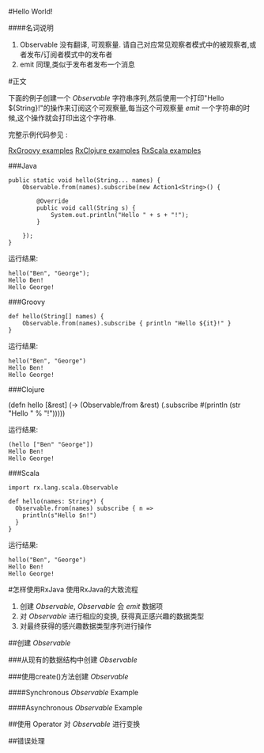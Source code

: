 #Hello World!

####名词说明
1. Observable 没有翻译, 可观察量. 请自己对应常见观察者模式中的被观察者,或者发布/订阅者模式中的发布者
2. emit 同理,类似于发布者发布一个消息


#正文

下面的例子创建一个 *Observable* 字符串序列,然后使用一个打印"Hello ${String}!"的操作来订阅这个可观察量,每当这个可观察量 *emit* 一个字符串的时候,这个操作就会打印出这个字符串.

完整示例代码参见 :

[RxGroovy examples](https://github.com/ReactiveX/RxGroovy/tree/1.x/src/examples/groovy/rx/lang/groovy/examples)
[RxClojure examples](https://github.com/ReactiveX/RxClojure/tree/0.x/src/examples/clojure/rx/lang/clojure/examples)
[RxScala examples](https://github.com/ReactiveX/RxScala/tree/0.x/examples/src/main/scala)

###Java
    
    public static void hello(String... names) {
        Observable.from(names).subscribe(new Action1<String>() {
    
            @Override
            public void call(String s) {
                System.out.println("Hello " + s + "!");
            }
    
        });
    }

运行结果:
    
    hello("Ben", "George");
    Hello Ben!
    Hello George!
    
###Groovy

    def hello(String[] names) {
        Observable.from(names).subscribe { println "Hello ${it}!" }
    }
    
运行结果:

    hello("Ben", "George")
    Hello Ben!
    Hello George!


###Clojure

(defn hello
  [&rest]
  (-> (Observable/from &rest)
    (.subscribe #(println (str "Hello " % "!")))))

运行结果:

    (hello ["Ben" "George"])
    Hello Ben!
    Hello George!

###Scala

    import rx.lang.scala.Observable
    
    def hello(names: String*) {
      Observable.from(names) subscribe { n =>
        println(s"Hello $n!")
      }
    }

运行结果:

    hello("Ben", "George")
    Hello Ben!
    Hello George!

#怎样使用RxJava
使用RxJava的大致流程

1. 创建 *Observable*, *Observable* 会 *emit* 数据项
2. 对 *Observable* 进行相应的变换, 获得真正感兴趣的数据类型
3. 对最终获得的感兴趣数据类型序列进行操作

##创建 *Observable*



###从现有的数据结构中创建 *Observable*

###使用create()方法创建 *Observable*

####Synchronous *Observable* Example


####Asynchronous *Observable* Example

##使用 Operator 对 *Observable* 进行变换


##错误处理

















